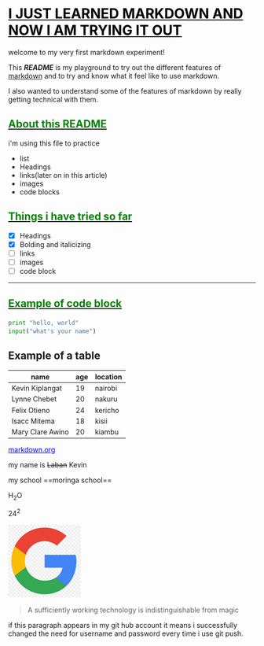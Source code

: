 #  <u> <span style=" color:black;">I JUST LEARNED  MARKDOWN AND NOW I AM TRYING IT OUT </span></u>


welcome to my very first markdown experiment!

This ***README***  is my playground to try out the different features of <u>markdown</u> and to try and know what it feel like to use markdown. 

I also wanted to understand some of the features of markdown by really getting technical with them.

##  <u><span style ="color:green;"> About this README </u></span>

i'm using this file to practice 
* list
* Headings
* links(later on in this article)
* images
* code blocks
## <u><span style="color:green;">Things i have tried so far</u></span>
- [x] Headings
- [x] Bolding and italicizing
- [ ] links
- [ ] images
- [ ] code block

---
## <u><span style="color:green">Example of code block</u></span>
```python
print "hello, world"
input("what's your name")
```

## Example of a table
| name             | age | location |
| ---------------- | --- | -------- |
| Kevin Kiplangat  | 19  | nairobi  |
| Lynne Chebet     | 20  | nakuru   |
| Felix Otieno     | 24  | kericho  |
| Isacc Mitema     | 18  | kisii    |
| Mary Clare Awino | 20  | kiambu   |

[<span style="color:blue;"> <u>markdown.org</u></span>](https://www.markdownguide.org/)

my name is ~~Laban~~ Kevin

my school ==moringa school==

H<sub>2</sub>O

24<sup>2</sup>

![image of a cat](google.png)


> A sufficiently working technology is indistinguishable from magic
>


if this paragraph appears in my git hub account it means i successfully changed the need for username and password every time i use git push.







